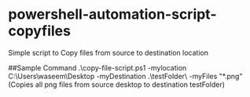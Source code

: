 # powershell-automation-script-copyfiles
Simple script to Copy files from source to destination location

##Sample Command
.\copy-file-script.ps1 -mylocation C:\Users\waseem\Desktop -myDestination .\testFolder\ -myFiles "*.png"
(Copies all png files from source desktop to destination testFolder)
